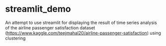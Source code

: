 # streamlit_demo
An attempt to use streamlit for displaying the result of time series analysis of the airline passenger satisfaction dataset (https://www.kaggle.com/teejmahal20/airline-passenger-satisfaction) using clustering
